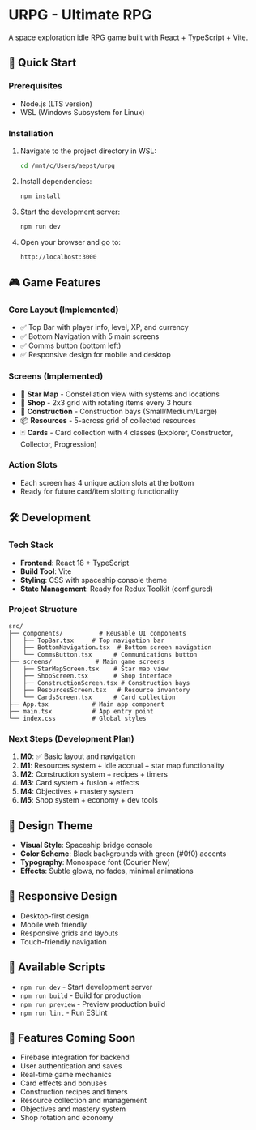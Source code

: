 # URPG - Ultimate RPG

A space exploration idle RPG game built with React + TypeScript + Vite.

## 🚀 Quick Start

### Prerequisites
- Node.js (LTS version)
- WSL (Windows Subsystem for Linux)

### Installation
1. Navigate to the project directory in WSL:
   ```bash
   cd /mnt/c/Users/aepst/urpg
   ```

2. Install dependencies:
   ```bash
   npm install
   ```

3. Start the development server:
   ```bash
   npm run dev
   ```

4. Open your browser and go to:
   ```
   http://localhost:3000
   ```

## 🎮 Game Features

### Core Layout (Implemented)
- ✅ Top Bar with player info, level, XP, and currency
- ✅ Bottom Navigation with 5 main screens
- ✅ Comms button (bottom left)
- ✅ Responsive design for mobile and desktop

### Screens (Implemented)
- 🌌 **Star Map** - Constellation view with systems and locations
- 🛒 **Shop** - 2x3 grid with rotating items every 3 hours
- 🔨 **Construction** - Construction bays (Small/Medium/Large)
- 📦 **Resources** - 5-across grid of collected resources
- 🃏 **Cards** - Card collection with 4 classes (Explorer, Constructor, Collector, Progression)

### Action Slots
- Each screen has 4 unique action slots at the bottom
- Ready for future card/item slotting functionality

## 🛠️ Development

### Tech Stack
- **Frontend**: React 18 + TypeScript
- **Build Tool**: Vite
- **Styling**: CSS with spaceship console theme
- **State Management**: Ready for Redux Toolkit (configured)

### Project Structure
```
src/
├── components/          # Reusable UI components
│   ├── TopBar.tsx     # Top navigation bar
│   ├── BottomNavigation.tsx  # Bottom screen navigation
│   └── CommsButton.tsx      # Communications button
├── screens/            # Main game screens
│   ├── StarMapScreen.tsx    # Star map view
│   ├── ShopScreen.tsx       # Shop interface
│   ├── ConstructionScreen.tsx # Construction bays
│   ├── ResourcesScreen.tsx   # Resource inventory
│   └── CardsScreen.tsx      # Card collection
├── App.tsx            # Main app component
├── main.tsx           # App entry point
└── index.css          # Global styles
```

### Next Steps (Development Plan)
1. **M0**: ✅ Basic layout and navigation
2. **M1**: Resources system + idle accrual + star map functionality
3. **M2**: Construction system + recipes + timers
4. **M3**: Card system + fusion + effects
5. **M4**: Objectives + mastery system
6. **M5**: Shop system + economy + dev tools

## 🎨 Design Theme

- **Visual Style**: Spaceship bridge console
- **Color Scheme**: Black backgrounds with green (#0f0) accents
- **Typography**: Monospace font (Courier New)
- **Effects**: Subtle glows, no fades, minimal animations

## 📱 Responsive Design

- Desktop-first design
- Mobile web friendly
- Responsive grids and layouts
- Touch-friendly navigation

## 🔧 Available Scripts

- `npm run dev` - Start development server
- `npm run build` - Build for production
- `npm run preview` - Preview production build
- `npm run lint` - Run ESLint

## 🌟 Features Coming Soon

- Firebase integration for backend
- User authentication and saves
- Real-time game mechanics
- Card effects and bonuses
- Construction recipes and timers
- Resource collection and management
- Objectives and mastery system
- Shop rotation and economy

